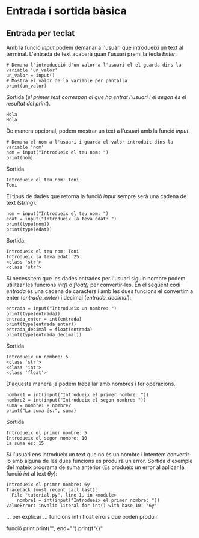 # Entrada i sortida bàsica
## Entrada per teclat
Amb la funció *input* podem demanar a l'usuari que introdueixi un text al terminal.
L'entrada de text acabarà quan l'usuari premi la tecla *Enter*.
```
# Demana l'introducció d'un valor a l'usuari el el guarda dins la variable 'un_valor'
un_valor = input()
# Mostra el valor de la variable per pantalla
print(un_valor)
```
Sortida (*el primer text correspon al que ha entrat l'usuari i el segon és el resultat del print*).
```
Hola
Hola
```

De manera opcional, podem mostrar un text a l'usuari amb la funció *input*.
```
# Demana el nom a l'usuari i guarda el valor introduït dins la variable 'nom'
nom = input("Introdueix el teu nom: ")
print(nom)
```
Sortida.
```
Introdueix el teu nom: Toni
Toni
```

El tipus de dades que retorna la funció *input* sempre serà una cadena de text (*string*).
```
nom = input("Introdueix el teu nom: ")
edat = input("Introdueix la teva edat: ")
print(type(nom))
print(type(edat))
```
Sortida.
```
Introdueix el teu nom: Toni
Introdueix la teva edat: 25
<class 'str'>
<class 'str'>
```
Si necessitem que les dades entrades per l'usuari siguin nombre podem utilitzar
les funcions *int()* o *float()* per convertir-les.
En el següent codi *entrada* és una cadena de caràcters i amb les dues funcions el convertim 
a enter (*entrada_enter*) i decimal (*entrada_decimal*):
```
entrada = input("Introdueix un nombre: ")
print(type(entrada))
entrada_enter = int(entrada)
print(type(entrada_enter))
entrada_decimal = float(entrada)
print(type(entrada_decimal))
```
Sortida
```
Introdueix un nombre: 5
<class 'str'>
<class 'int'>
<class 'float'>
```
D'aquesta manera ja podem treballar amb nombres i fer operacions.
```
nombre1 = int(input("Introdueix el primer nombre: "))
nombre2 = int(input("Introdueix el segon nombre: "))
suma = nombre1 + nombre2
print("La suma és:", suma)
```
Sortida
```
Introdueix el primer nombre: 5
Introdueix el segon nombre: 10
La suma és: 15
```
Si l'usuari ens introdueix un text que no és un nombre i intentem convertir-lo amb alguna 
de les dues funcions es produirà un error.
Sortida d'exemple del mateix programa de suma anterior (Es produeix un error al aplicar la funció 
*int* al text *6y*):
```
Introdueix el primer nombre: 6y
Traceback (most recent call last):
  File "tutorial.py", line 1, in <module>
    nombre1 = int(input("Introdueix el primer nombre: "))
ValueError: invalid literal for int() with base 10: '6y'
```

... per explicar ...
funcions int i float
errors que poden produir

funció print
print("", end="")
print(f"{}"


